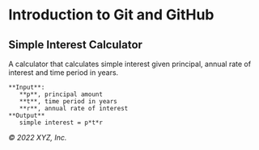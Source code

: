# Introduction to Git and GitHub

## Simple Interest Calculator

A calculator that calculates simple interest given principal, annual rate of interest and time period in years.

```
**Input**:
   **p**, principal amount
   **t**, time period in years
   **r**, annual rate of interest
**Output**
   simple interest = p*t*r
```

_© 2022 XYZ, Inc._
